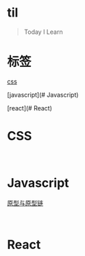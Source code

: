 # til
> Today I Learn

# 标签

[css]()

[javascript](# Javascript)

[react](# React)

# CSS

<br>

# Javascript

[原型与原型链]()

<br>

# React

<br>